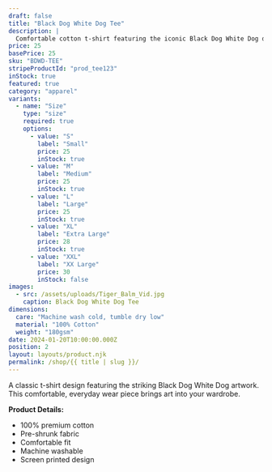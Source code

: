 ```yaml
---
draft: false
title: "Black Dog White Dog Tee"
description: |
  Comfortable cotton t-shirt featuring the iconic Black Dog White Dog design. A minimalist representation of duality and balance.
price: 25
basePrice: 25
sku: "BDWD-TEE"
stripeProductId: "prod_tee123"
inStock: true
featured: true
category: "apparel"
variants:
  - name: "Size"
    type: "size"
    required: true
    options:
      - value: "S"
        label: "Small"
        price: 25
        inStock: true
      - value: "M"
        label: "Medium"
        price: 25
        inStock: true
      - value: "L"
        label: "Large"
        price: 25
        inStock: true
      - value: "XL"
        label: "Extra Large"
        price: 28
        inStock: true
      - value: "XXL"
        label: "XX Large"
        price: 30
        inStock: false
images:
  - src: /assets/uploads/Tiger_Balm_Vid.jpg
    caption: Black Dog White Dog Tee
dimensions:
  care: "Machine wash cold, tumble dry low"
  material: "100% Cotton"
  weight: "180gsm"
date: 2024-01-20T10:00:00.000Z
position: 2
layout: layouts/product.njk
permalink: /shop/{{ title | slug }}/
---
```


A classic t-shirt design featuring the striking Black Dog White Dog artwork. This comfortable, everyday wear piece brings art into your wardrobe.

**Product Details:**
- 100% premium cotton
- Pre-shrunk fabric
- Comfortable fit
- Machine washable
- Screen printed design